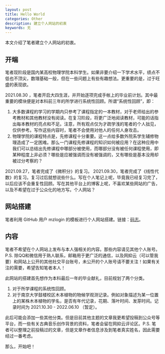 ```yaml
---
layout: post
title: Hello World
categories: Other
description: 建立个人网站的初衷
keywords: 无
---
```


本文介绍了笔者建立个人网站的初衷。

## 开端

笔者现阶段是国内某高校物理学院本科学生。如果非要介绍一下学术水平，绩点不低也不顶尖，数理基础一般，但在一些问题上有些有趣想法。更重要的是，过于旺盛的表现欲。

2021.08.30 ，笔者开启大四生涯，并开始逐项完成手帐上的毕业前计划。其中最重要的模块便是对本科前三年的所学进行系统性回顾。所谓“系统性回顾”，即：

1. 大多数课程的学习的学期内只参考了课程指定的一本教材，对于老师给出的参考教材和其他教材没有阅读。在复习阶段，将更广泛地阅读教材，可能的话指出每本教材的亮点和不足。注意，所有观点仅为才疏学浅的笔者的个人拙见，仅供参考。写作这些内容时，笔者不会使用对他人的任何人身攻击。
2. 物理学院的课程特点是，先修课程十分重要。这一点给多数外院系学生辅修物理造成了一定困难。那么一门课程先修课程的知识如何被应用？在这种应用中我们可以总结出先修课程中哪部分被使用，而哪部分没有被任何课程使用，即某种程度上非必须？哪些是应被强调而没有被强调的，又有哪些是基本没用却被过分考察的？

2021.09.27，笔者完成了《微积分》的复习。 2021.09.30，笔者完成了《线性代数》的复习。复习过后就想说些什么。写在个人笔记上呢，毕竟我已经复习完了，以后应该不会重复性回顾。写在其他平台上的博客上呢，不喜欢某些网站的广告，以及不希望在过于公众化的地方写。个人网站？

## 网站搭建

笔者利用 GitHub 用户 mzlogin 的模板进行个人网站搭建。链接：[码志](https://mazhuang.org/)。

## 内容

笔者不希望在个人网站上发布与本人强相关的内容。那些内容请见其他个人账号。P.S. 除QQ和微信用于熟人联系，邮箱用于更广泛的通信，以及网抑云（可以管我要）和网站上公开的其他社交平台账号，未公开的个人账号请不要关注！如果有关注的需要，希望告知笔者本人！

此网站的搭建首先想作为本科最后一年的毕业献礼，目前规划了两个分类。

1. 对于所学课程的系统性回顾。
2. 对于南京大学鼓楼校区木本植物的物候学观测记录。例如对象描述为某一位置上的某株木本植物的学名，是否有年代记录，花期、落叶时间、发芽时间。记录时间为 2021.10.30 - 2022.06.10 （暂定）。

此后可能会添加一些其他分类。但是目前其他主题的文章我更希望投稿到公众号等平台，而一些有关古典音乐创作背景的资料，笔者会留在网抑云评论区。P.S. 笔者可以整理之前投稿过的文章，但是文章作者信息涉及到笔者真实姓名，因此需要经过一番考虑。

那么，开始吧！